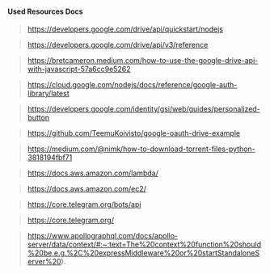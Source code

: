 
#### Used Resources Docs


> https://developers.google.com/drive/api/quickstart/nodejs

> https://developers.google.com/drive/api/v3/reference

> https://bretcameron.medium.com/how-to-use-the-google-drive-api-with-javascript-57a6cc9e5262

> https://cloud.google.com/nodejs/docs/reference/google-auth-library/latest

> https://developers.google.com/identity/gsi/web/guides/personalized-button

> https://github.com/TeemuKoivisto/google-oauth-drive-example

> https://medium.com/@nimk/how-to-download-torrent-files-python-3818194fbf71

> https://docs.aws.amazon.com/lambda/

> https://docs.aws.amazon.com/ec2/

> https://core.telegram.org/bots/api

> https://core.telegram.org/

> https://www.apollographql.com/docs/apollo-server/data/context/#:~:text=The%20context%20function%20should%20be,e.g.%2C%20expressMiddleware%20or%20startStandaloneServer%20).